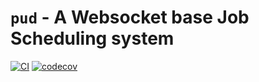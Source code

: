 # `pud` - A Websocket base Job Scheduling system

[![CI](https://github.com/rustyhorde/pud/actions/workflows/main.yml/badge.svg)](https://github.com/rustyhorde/pud/actions/workflows/main.yml)
[![codecov](https://codecov.io/gh/rustyhorde/pud/branch/master/graph/badge.svg?token=RAGSJQPZZ6)](https://codecov.io/gh/rustyhorde/pud)